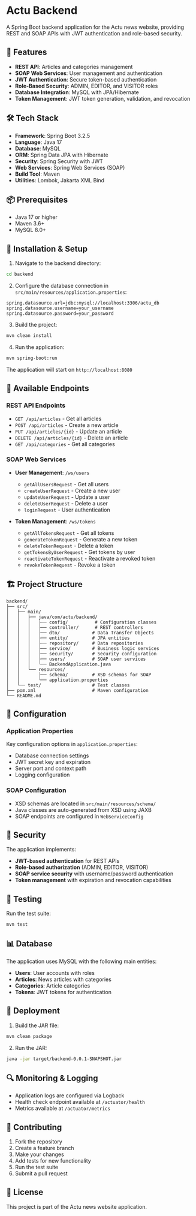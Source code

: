 # Actu Backend

A Spring Boot backend application for the Actu news website, providing REST and SOAP APIs with JWT authentication and role-based security.

## 🚀 Features

- **REST API**: Articles and categories management
- **SOAP Web Services**: User management and authentication
- **JWT Authentication**: Secure token-based authentication
- **Role-Based Security**: ADMIN, EDITOR, and VISITOR roles
- **Database Integration**: MySQL with JPA/Hibernate
- **Token Management**: JWT token generation, validation, and revocation

## 🛠️ Tech Stack

- **Framework**: Spring Boot 3.2.5
- **Language**: Java 17
- **Database**: MySQL
- **ORM**: Spring Data JPA with Hibernate
- **Security**: Spring Security with JWT
- **Web Services**: Spring Web Services (SOAP)
- **Build Tool**: Maven
- **Utilities**: Lombok, Jakarta XML Bind

## 📦 Prerequisites

- Java 17 or higher
- Maven 3.6+
- MySQL 8.0+

## 🚀 Installation & Setup

1. Navigate to the backend directory:
```bash
cd backend
```

2. Configure the database connection in `src/main/resources/application.properties`:
```properties
spring.datasource.url=jdbc:mysql://localhost:3306/actu_db
spring.datasource.username=your_username
spring.datasource.password=your_password
```

3. Build the project:
```bash
mvn clean install
```

4. Run the application:
```bash
mvn spring-boot:run
```

The application will start on `http://localhost:8080`

## 📝 Available Endpoints

### REST API Endpoints
- `GET /api/articles` - Get all articles
- `POST /api/articles` - Create a new article
- `PUT /api/articles/{id}` - Update an article
- `DELETE /api/articles/{id}` - Delete an article
- `GET /api/categories` - Get all categories

### SOAP Web Services
- **User Management**: `/ws/users`
  - `getAllUsersRequest` - Get all users
  - `createUserRequest` - Create a new user
  - `updateUserRequest` - Update a user
  - `deleteUserRequest` - Delete a user
  - `loginRequest` - User authentication

- **Token Management**: `/ws/tokens`
  - `getAllTokensRequest` - Get all tokens
  - `generateTokenRequest` - Generate a new token
  - `deleteTokenRequest` - Delete a token
  - `getTokensByUserRequest` - Get tokens by user
  - `reactivateTokenRequest` - Reactivate a revoked token
  - `revokeTokenRequest` - Revoke a token

## 🏗️ Project Structure

```
backend/
├── src/
│   ├── main/
│   │   ├── java/com/actu/backend/
│   │   │   ├── config/          # Configuration classes
│   │   │   ├── controller/      # REST controllers
│   │   │   ├── dto/            # Data Transfer Objects
│   │   │   ├── entity/         # JPA entities
│   │   │   ├── repository/     # Data repositories
│   │   │   ├── service/        # Business logic services
│   │   │   ├── security/       # Security configuration
│   │   │   ├── users/          # SOAP user services
│   │   │   └── BackendApplication.java
│   │   └── resources/
│   │       ├── schema/         # XSD schemas for SOAP
│   │       └── application.properties
│   └── test/                   # Test classes
├── pom.xml                     # Maven configuration
└── README.md
```

## 🔧 Configuration

### Application Properties
Key configuration options in `application.properties`:
- Database connection settings
- JWT secret key and expiration
- Server port and context path
- Logging configuration

### SOAP Configuration
- XSD schemas are located in `src/main/resources/schema/`
- Java classes are auto-generated from XSD using JAXB
- SOAP endpoints are configured in `WebServiceConfig`

## 🔐 Security

The application implements:
- **JWT-based authentication** for REST APIs
- **Role-based authorization** (ADMIN, EDITOR, VISITOR)
- **SOAP service security** with username/password authentication
- **Token management** with expiration and revocation capabilities

## 🧪 Testing

Run the test suite:
```bash
mvn test
```

## 📊 Database

The application uses MySQL with the following main entities:
- **Users**: User accounts with roles
- **Articles**: News articles with categories
- **Categories**: Article categories
- **Tokens**: JWT tokens for authentication

## 🚀 Deployment

1. Build the JAR file:
```bash
mvn clean package
```

2. Run the JAR:
```bash
java -jar target/backend-0.0.1-SNAPSHOT.jar
```

## 🔍 Monitoring & Logging

- Application logs are configured via Logback
- Health check endpoint available at `/actuator/health`
- Metrics available at `/actuator/metrics`

## 🤝 Contributing

1. Fork the repository
2. Create a feature branch
3. Make your changes
4. Add tests for new functionality
5. Run the test suite
6. Submit a pull request

## 📄 License

This project is part of the Actu news website application. 